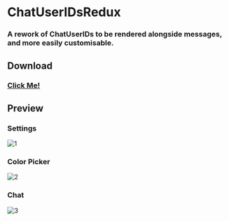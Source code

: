 # ChatUserIDsRedux
### A rework of ChatUserIDs to be rendered alongside messages, and more easily customisable.

## Download
### [Click Me!](https://betterdiscord.net/ghdl?id=2048)

## Preview
### Settings
![1](https://github.com/Arashiryuu/crap/blob/master/ToastIntegrated/ChatUserIDsRedux/util/ChatUserIDsSettings.png)
### Color Picker
![2](https://github.com/Arashiryuu/crap/blob/master/ToastIntegrated/ChatUserIDsRedux/util/ChatUserIDsColorPicker.png)
### Chat
![3](https://github.com/Arashiryuu/crap/blob/master/ToastIntegrated/ChatUserIDsRedux/util/ChatUserIDsExample.png)
